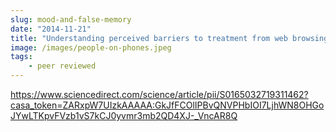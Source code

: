 ```yaml
---
slug: mood-and-false-memory
date: "2014-11-21"
title: "Understanding perceived barriers to treatment from web browsing behavior"
image: /images/people-on-phones.jpeg
tags: 
    - peer reviewed
---
```



https://www.sciencedirect.com/science/article/pii/S0165032719311462?casa_token=ZARxpW7UIzkAAAAA:GkJfFCOlIPBvQNVPHbIOI7LjhWN8OHGoJYwLTKpvFVzb1vS7kCJ0yvmr3mb2QD4XJ-_VncAR8Q